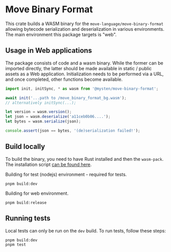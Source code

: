 # Move Binary Format

This crate builds a WASM binary for the `move-language/move-binary-format` allowing bytecode serialization and deserialization in various environments. The main environment this package targets is "web".

## Usage in Web applications

The package consists of code and a wasm binary. While the former can be imported directly, the latter should be made available in static / public assets as a Web application. Initialization needs to be performed via a URL, and once completed, other functions become available.

```ts
import init, initSync, * as wasm from '@mysten/move-binary-format';

await init('...path to /move_binary_format_bg.wasm');
// alternatively initSync(...);

let version = wasm.version();
let json = wasm.deserialize('a11ceb0b06....');
let bytes = wasm.serialize(json);

console.assert(json == bytes, '(de)serialization failed!');
```

## Build locally

To build the binary, you need to have Rust installed and then the `wasm-pack`. The installation script [can be found here](https://rustwasm.github.io/wasm-pack/).

Building for test (nodejs) environment - required for tests.
```
pnpm build:dev
```

Building for web environment.
```
pnpm build:release
```

## Running tests

Local tests can only be run on the `dev` build. To run tests, follow these steps:

```
pnpm build:dev
pnpm test
```
